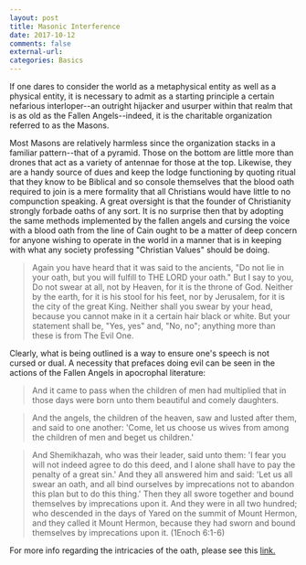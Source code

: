 ```yaml
---
layout: post
title: Masonic Interference
date: 2017-10-12 
comments: false
external-url:
categories: Basics
---
```


If one dares to consider the world as a metaphysical entity as well as a physical entity, it is necessary to admit as a starting principle a certain
nefarious interloper--an outright hijacker and usurper within that realm that is as old as the Fallen Angels--indeed, it is the charitable organization referred to as the Masons. 

Most Masons are relatively harmless since the organization stacks in a familiar pattern--that of a pyramid. Those on the bottom are little more than drones that act as a variety of antennae for those at the top. Likewise, they are a handy source
of dues and keep the lodge functioning by quoting ritual that they know to be Biblical and so console themselves that the blood oath required to join is a mere formality that all Christians would have little to no compunction speaking. A great oversight is that the founder of Christianity strongly forbade oaths of any sort.
It is no surprise then that by adopting the same methods implemented by the fallen angels and cursing the voice with a blood oath from the line of Cain ought to be a matter of deep concern for anyone wishing to operate in the world in a manner
that is in keeping with what any society professing "Christian Values" should be doing.

> Again you have heard that it was said to the ancients, "Do not lie in your oath, but you will fulfill to THE LORD your oath." But I say to you, Do not swear at all, not by Heaven, for it is the throne of God. Neither by the earth, for it is his stool for his feet, nor by Jerusalem, for it is the city of the great King. Neither shall you swear by your head, because you cannot make in it a certain hair black or white. But your statement shall be, "Yes, yes" and, "No, no"; anything more than these is from The Evil One.  

Clearly, what is being outlined is a way to ensure one's speech is not cursed or dual. A necessity that prefaces doing evil can be seen in the actions of the Fallen Angels in apocrophal literature:

 >And it came to pass when the children of men had multiplied that in those days were born unto them beautiful and comely daughters.  
  
  >And the angels, the children of the heaven, saw and lusted after them, and said to one another: 'Come, let us choose us wives from among the children of men and beget us children.'  
  
  >And Shemikhazah, who was their leader, said unto them: 'I fear you will not indeed agree to do this deed, and I alone shall have to pay the penalty of a great sin.'
  And they all answered him and said: 'Let us all swear an oath, and all bind ourselves by imprecations not to abandon this plan but to do this thing.'
  Then they all swore together and bound themselves by imprecations upon it.
  And they were in all two hundred; who descended in the days of Yared on the summit of Mount Hermon, and they called it Mount Hermon, because they had sworn and bound themselves by imprecations upon it.
  (1Enoch 6:1-6)

For more info regarding the intricacies of the oath, please see this [link.](http://nazarenespace.com/profiles/blogs/secrets-of-the-oath-that-binds-the-fallen-angels)
